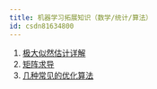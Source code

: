 ```yaml
---
title: 机器学习拓展知识（数学/统计/算法）
id: csdn81634800
---
```


1.  [极大似然估计详解](https://blog.csdn.net/zengxiantao1994/article/details/72787849)
2.  [矩阵求导](https://blog.csdn.net/nomadlx53/article/details/50849941)
3.  [几种常见的优化算法](http://www.cnblogs.com/maybe2030/p/4751804.html)